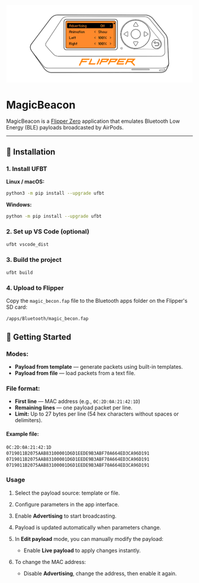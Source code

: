 ![](./.assets/preview.png)

# MagicBeacon

MagicBeacon is a [Flipper Zero](https://flipperzero.one) application that emulates Bluetooth Low Energy (BLE) payloads broadcasted by AirPods.

---

## 💾 Installation

### 1. Install UFBT

**Linux / macOS:**

```bash
python3 -m pip install --upgrade ufbt
```

**Windows:**

```bash
python -m pip install --upgrade ufbt
```

### 2. Set up VS Code (optional)

```bash
ufbt vscode_dist
```

### 3. Build the project

```bash
ufbt build
```

### 4. Upload to Flipper

Copy the `magic_becon.fap` file to the Bluetooth apps folder on the Flipper's SD card:

```
/apps/Bluetooth/magic_becon.fap
```

## 🚀 Getting Started

### Modes:

* **Payload from template** — generate packets using built-in templates.
* **Payload from file** — load packets from a text file.

### File format:

* **First line** — MAC address (e.g., `0C:2D:0A:21:42:1D`)
* **Remaining lines** — one payload packet per line.
* **Limit:** Up to 27 bytes per line (54 hex characters without spaces or delimiters).

#### Example file:

```
0C:2D:0A:21:42:1D
0719011B2075AAB83100001D6D1EEDE9B3ABF70A664ED3CA96D191
0719011B2075AAB83100001D6D1EEDE9B3ABF70A664ED3CA96D191
0719011B2075AAB83100001D6D1EEDE9B3ABF70A664ED3CA96D191
```

### Usage

1. Select the payload source: template or file.
2. Configure parameters in the app interface.
3. Enable **Advertising** to start broadcasting.
4. Payload is updated automatically when parameters change.
5. In **Edit payload** mode, you can manually modify the payload:

   * Enable **Live payload** to apply changes instantly.
6. To change the MAC address:

   * Disable **Advertising**, change the address, then enable it again.
